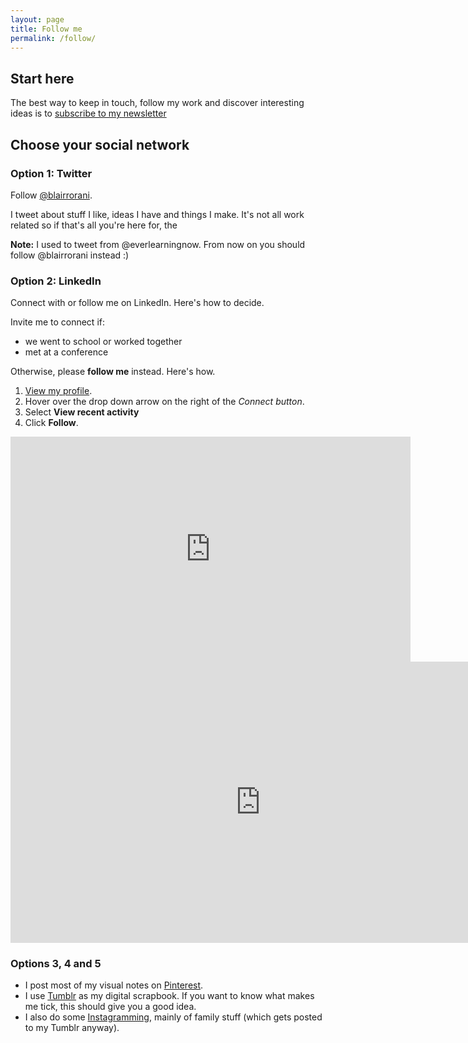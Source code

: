 ```yaml
---
layout: page
title: Follow me
permalink: /follow/
---
```


## Start here
The best way to keep in touch, follow my work and discover interesting ideas is to [subscribe to my newsletter](/newsletter)

## Choose your social network
### Option 1: Twitter
Follow [@blairrorani](http://twitter.com/blairrorani).

I tweet about stuff I like, ideas I have and things I make. It's not all work related so if that's all you're here for, the

**Note:** I used to tweet from @everlearningnow. From now on you should follow @blairrorani instead :)

### Option 2: LinkedIn
Connect with or follow me on LinkedIn. Here's how to decide.

Invite me to connect if:

* we went to school or worked together
* met at a conference

Otherwise, please **follow me** instead. Here's how.

1. [View my profile](http://linkedin.com/in/blairrorani).
2. Hover over the drop down arrow on the right of the *Connect button*.
3. Select **View recent activity**
4. Click **Follow**.

<iframe src="https://player.vimeo.com/video/123464190" width="640" height="360" frameborder="0" webkitallowfullscreen mozallowfullscreen allowfullscreen class="show-on-mobile"></iframe>

<iframe src="https://player.vimeo.com/video/123464190" width="800" height="450" frameborder="0" webkitallowfullscreen mozallowfullscreen allowfullscreen class="show-on-phablet"></iframe>


### Options 3, 4 and 5
* I post most of my visual notes on [Pinterest](http://pinterest.com/blairrorani).
* I use [Tumblr](http://blairrorani.tumblr.com) as my digital scrapbook. If you want to know what makes me tick, this should give you a good idea.
* I also do some [Instagramming](https://instagram.com/blairrorani/), mainly of family stuff (which gets posted to my Tumblr anyway).
